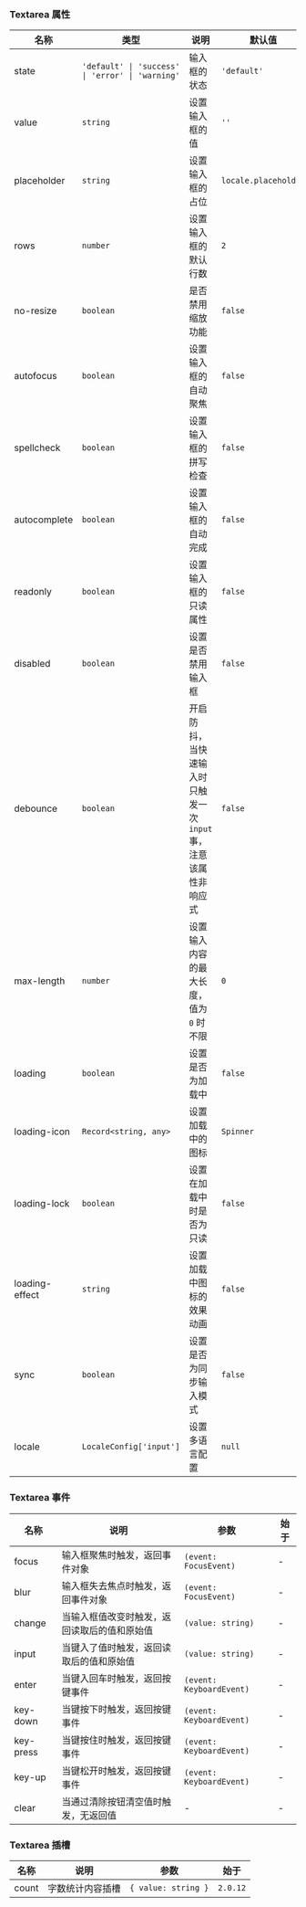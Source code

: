 ### Textarea 属性

| 名称           | 类型                                             | 说明                                                            | 默认值               | 始于    |
| -------------- | ------------------------------------------------ | --------------------------------------------------------------- | -------------------- | ------- |
| state          | `'default' \| 'success' \| 'error' \| 'warning'` | 输入框的状态                                                    | `'default'`          | -       |
| value          | `string`                                         | 设置输入框的值                                                  | `''`                 | -       |
| placeholder    | `string`                                         | 设置输入框的占位                                                | `locale.placeholder` | -       |
| rows           | `number`                                         | 设置输入框的默认行数                                            | `2`                  | -       |
| no-resize      | `boolean`                                        | 是否禁用缩放功能                                                | `false`              | -       |
| autofocus      | `boolean`                                        | 设置输入框的自动聚焦                                            | `false`              | -       |
| spellcheck     | `boolean`                                        | 设置输入框的拼写检查                                            | `false`              | -       |
| autocomplete   | `boolean`                                        | 设置输入框的自动完成                                            | `false`              | -       |
| readonly       | `boolean`                                        | 设置输入框的只读属性                                            | `false`              | -       |
| disabled       | `boolean`                                        | 设置是否禁用输入框                                              | `false`              | -       |
| debounce       | `boolean`                                        | 开启防抖，当快速输入时只触发一次 `input` 事，注意该属性非响应式 | `false`              | -       |
| max-length     | `number`                                         | 设置输入内容的最大长度，值为 `0` 时不限                         | `0`                  | -       |
| loading        | `boolean`                                        | 设置是否为加载中                                                | `false`              | `2.0.0` |
| loading-icon   | `Record<string, any>`                            | 设置加载中的图标                                                | `Spinner`            | `2.0.0` |
| loading-lock   | `boolean`                                        | 设置在加载中时是否为只读                                        | `false`              | `2.0.0` |
| loading-effect | `string`                                         | 设置加载中图标的效果动画                                        | `false`              | `2.0.0` |
| sync           | `boolean`                                        | 设置是否为同步输入模式                                          | `false`              | `2.0.6` |
| locale         | `LocaleConfig['input']`                          | 设置多语言配置                                                  | `null`               | `2.1.0` |

### Textarea 事件

| 名称      | 说明                                         | 参数                     | 始于 |
| --------- | -------------------------------------------- | ------------------------ | ---- |
| focus     | 输入框聚焦时触发，返回事件对象               | `(event: FocusEvent)`    | -    |
| blur      | 输入框失去焦点时触发，返回事件对象           | `(event: FocusEvent)`    | -    |
| change    | 当输入框值改变时触发，返回读取后的值和原始值 | `(value: string)`        | -    |
| input     | 当键入了值时触发，返回读取后的值和原始值     | `(value: string)`        | -    |
| enter     | 当键入回车时触发，返回按键事件               | `(event: KeyboardEvent)` | -    |
| key-down  | 当键按下时触发，返回按键事件                 | `(event: KeyboardEvent)` | -    |
| key-press | 当键按住时触发，返回按键事件                 | `(event: KeyboardEvent)` | -    |
| key-up    | 当键松开时触发，返回按键事件                 | `(event: KeyboardEvent)` | -    |
| clear     | 当通过清除按钮清空值时触发，无返回值         | -                        | -    |

### Textarea 插槽

| 名称  | 说明             | 参数                | 始于     |
| ----- | ---------------- | ------------------- | -------- |
| count | 字数统计内容插槽 | `{ value: string }` | `2.0.12` |
